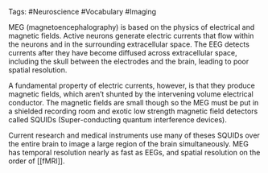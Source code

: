 Tags: #Neuroscience #Vocabulary #Imaging 

MEG (magnetoencephalography) is based on the physics of electrical and magnetic fields. Active neurons generate electric currents that flow within the neurons and in the surrounding extracellular space. The EEG detects currents after they have become diffused across extracellular space, including the skull between the electrodes and the brain, leading to poor spatial resolution.

A fundamental property of electric currents, however, is that they produce magnetic fields, which aren’t shunted by the intervening volume electrical conductor. The magnetic fields are small though so the MEG must be put in a shielded recording room and exotic low strength magnetic field detectors called SQUIDs (Super-conducting quantum interference devices).

Current research and medical instruments use many of theses SQUIDs over the entire brain to image a large region of the brain simultaneously. MEG has temporal resolution nearly as fast as EEGs, and spatial resolution on the order of [[fMRI]].